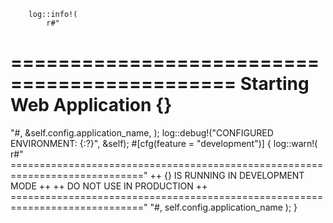 
        log::info!(
            r#"
=============================================
   Starting Web Application {}
=============================================
"#,
            &self.config.application_name,
        );
        log::debug!("CONFIGURED ENVIRONMENT: {:?}", &self);
        #[cfg(feature = "development")]
        {
            log::warn!(
                r#"
============================================================================="
    ++ {} IS RUNNING IN DEVELOPMENT MODE ++
    ++      DO NOT USE IN PRODUCTION     ++
============================================================================="
"#,
                self.config.application_name
            );
        }